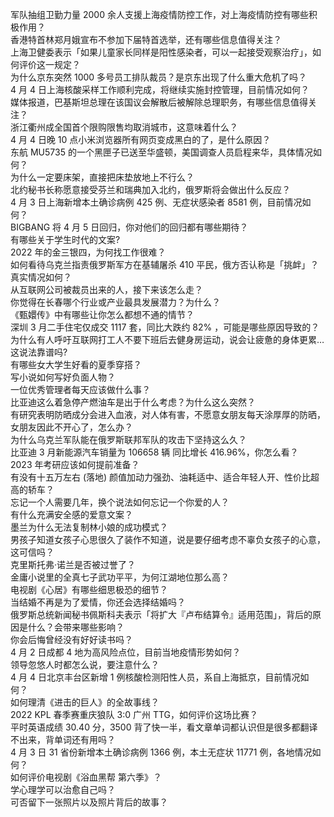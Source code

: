军队抽组卫勤力量 2000 余人支援上海疫情防控工作，对上海疫情防控有哪些积极作用？  
香港特首林郑月娥宣布不参加下届特首选举，还有哪些信息值得关注？  
上海卫健委表示「如果儿童家长同样是阳性感染者，可以一起接受观察治疗」，如何评价这一规定？  
为什么京东突然 1000 多号员工排队裁员？是京东出现了什么重大危机了吗？  
4 月 4 日上海核酸采样工作顺利完成，将继续实施封控管理，目前情况如何？  
媒体报道，巴基斯坦总理在该国议会解散后被解除总理职务，有哪些信息值得关注？  
浙江衢州成全国首个限购限售均取消城市，这意味着什么？  
4 月 4 日晚 10 点小米浏览器所有网页变成黑白的了，是什么原因？  
东航 MU5735 的一个黑匣子已送至华盛顿，美国调查人员启程来华，具体情况如何？  
为什么一定要床架，直接把床垫放地上不行么？  
北约秘书长称愿意接受芬兰和瑞典加入北约，俄罗斯将会做出什么反应？  
4 月 3 日上海新增本土确诊病例 425 例、无症状感染者 8581 例，目前情况如何？  
BIGBANG 将 4 月 5 日回归，你对他们的回归都有哪些期待？  
有哪些关于学生时代的文案?  
2022 年的金三银四，为何找工作很难？  
如何看待乌克兰指责俄罗斯军方在基辅屠杀 410 平民，俄方否认称是「挑衅」？真实情况如何？  
从互联网公司被裁员出来的人，接下来该怎么走？  
你觉得在长春哪个行业或产业最具发展潜力？为什么？  
《甄嬛传》中有哪些让你怎么都想不通的情节？  
深圳 3 月二手住宅仅成交 1117 套，同比大跌约 82% ，可能是哪些原因导致的？  
为什么有人呼吁互联网打工人不要下班后去健身房运动，说会让疲惫的身体更累…这说法靠谱吗?  
有哪些女大学生好看的夏季穿搭？  
写小说如何写好负面人物？  
一位优秀管理者每天应该做什么事？  
比亚迪这么着急停产燃油车是出于什么考虑？为什么这么突然？  
有研究表明防晒成分会进入血液，对人体有害，不愿意女朋友每天涂厚厚的防晒，女朋友因此不开心了，怎么办？  
为什么乌克兰军队能在俄罗斯联邦军队的攻击下坚持这么久？  
比亚迪 3 月新能源汽车销量为 106658 辆 同比增长 416.96%，你怎么看？  
2023 年考研应该如何提前准备？  
有没有十五万左右 (落地) 颜值加动力强劲、油耗适中、适合年轻人开、性价比超高的轿车？  
忘记一个人需要几年，换个说法如何忘记一个你爱的人？  
有什么充满安全感的爱意文案？  
墨兰为什么无法复制林小娘的成功模式？  
男孩子知道女孩子心思很久了装作不知道，说是要仔细考虑不辜负女孩子的心意，这可信吗？  
克里斯托弗·诺兰是否被过誉了？  
金庸小说里的全真七子武功平平，为何江湖地位那么高？  
电视剧《心居》有哪些细思极恐的细节？  
当结婚不再是为了爱情，你还会选择结婚吗？  
俄罗斯总统新闻秘书佩斯科夫表示「将扩大『卢布结算令』适用范围」，背后的原因是什么？会带来哪些影响？  
你会后悔曾经没有好好读书吗？  
4 月 2 日成都 4 地为高风险点位，目前当地疫情形势如何？  
领导忽悠人时都怎么说，要注意什么？  
4 月 4 日北京丰台区新增 1 例核酸检测阳性人员，系自上海抵京，目前情况如何？  
如何理清《进击的巨人》的全故事线？  
2022 KPL 春季赛重庆狼队 3:0 广州 TTG，如何评价这场比赛？  
平时英语成绩 30.40 分，3500 背了快一半，看文章单词都认识但是很多都翻译不出来，背单词还有用吗？  
4 月 3 日 31 省份新增本土确诊病例 1366 例，本土无症状 11771 例，各地情况如何？  
如何评价电视剧《浴血黑帮 第六季》？  
学心理学可以治愈自己吗？  
可否留下一张照片以及照片背后的故事？  
